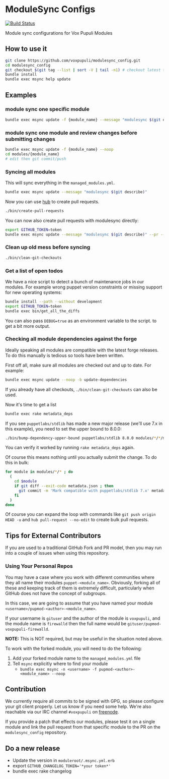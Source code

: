 # ModuleSync Configs

[![Build Status](https://travis-ci.org/voxpupuli/modulesync_config.svg?branch=master)](https://travis-ci.org/voxpupuli/modulesync_config)

Module sync configurations for Vox Pupuli Modules

## How to use it

```bash
git clone https://github.com/voxpupuli/modulesync_config.git
cd modulesync_config
git checkout $(git tag --list | sort -V | tail -n1) # checkout latest tag
bundle install
bundle exec msync help update
```

## Examples

### module sync one specific module

```bash
bundle exec msync update -f {module_name} --message "modulesync $(git describe)"
```

### module sync one module and review changes before submitting changes

```bash
bundle exec msync update -f {module_name} --noop
cd modules/{module_name}
# edit then git commit/push
```

### Syncing all modules

This will sync everything in the `managed_modules.yml`.

```bash
bundle exec msync update --message "modulesync $(git describe)"
```

Now you can use [hub](https://github.com/github/hub) to create pull requests.

```bash
./bin/create-pull-requests
```

You can now also create pull requests with modulesync directly:

```bash
export GITHUB_TOKEN=token
bundle exec msync update --message "modulesync $(git describe)" --pr --pr-labels modulesync --pr-title "modulesync $(git describe)"
```

### Clean up old mess before syncing

```bash
./bin/clean-git-checkouts
```

### Get a list of open todos

We have a nice script to detect a bunch of maintenance jobs in our modules. For
example wrong puppet version constraints or missing support for new operating
systems:

```bash
bundle install --path --without development
export GITHUB_TOKEN=token
bundle exec bin/get_all_the_diffs
```

You can also pass `DEBUG=true` as an environment variable to the script. to get
a bit more output.

### Checking all module dependencies against the forge

Ideally speaking all modules are compatible with the latest forge releases. To
do this manually is tedious so tools have been written.

First off all, make sure all modules are checked out and up to date. For
example:

```bash
bundle exec msync update --noop -b update-dependencies
```

If you already have all checkouts, `./bin/clean-git-checkouts` can also be
used.

Now it's time to get a list
```bash
bundle exec rake metadata_deps
```

If you see `puppetlabs/stdlib` has made a new major release (we'll use 7.x in
this example), you need to set the upper bound to 8.0.0:

```bash
./bin/bump-dependency-upper-bound puppetlabs/stdlib 8.0.0 modules/*/*/metadata.json
```

You can verify it worked by running `rake metadata_deps` again.

Of course this means nothing until you actually submit the change. To do this
in bulk:
```bash
for module in modules/*/* ; do
  (
    cd $module
    if git diff --exit-code metadata.json ; then
      git commit -m 'Mark compatible with puppetlabs/stdlib 7.x' metadata.json
    fi
  )
done
```

Of course you can expand the loop with commands like `git push origin HEAD -u`
and `hub pull-request --no-edit` to create bulk pull requests.

## Tips for External Contributors

If you are used to a traditional GitHub Fork and PR model, then you may run into
a couple of issues when using this repository.

### Using Your Personal Repos

You may have a case where you work with different communities where they all
name their modules `puppet-<module_name>`. Obviously, forking all of these and
keeping track of them is extremely difficult, particularly when GitHub does not
have the concept of subgroups.

In this case, we are going to assume that you have named your module
`<username>/pupmod-<author>-<module_name>`.

If your username is `gituser` and the author of the module is `voxpupuli`, and
the module name is `firewalld` then the full name would be
`gituser/pupmod-voxpupuli-firewalld`.

**NOTE:** This is NOT required, but may be useful in the situation noted above.

To work with the forked module, you will need to do the following:

1. Add your forked module name to the `managed_modules.yml` file
2. Tell `msync` explicitly where to find your module
   * `bundle exec msync -n <username> -f pupmod-<author>-<module_name> --noop`

## Contribution

We currently require all commits to be signed with GPG, so please configure
your git client properly. Let us know if you need some help. We're also
reachable via our IRC channel `#voxpupuli` on [freenode](https://freenode.net/).

If you provide a patch that effects our modules, please test it on a single
module and link the pull request from that specific module to the PR on
the `modulesync_config` repository.

## Do a new release

* Update the version in `moduleroot/.msync.yml.erb`
* export `GITHUB_CHANGELOG_TOKEN='*your token*'`
* bundle exec rake changelog

